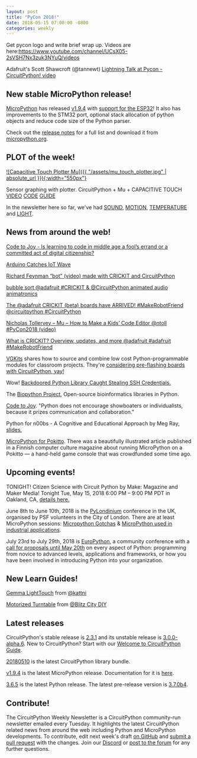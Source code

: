 ```yaml
---
layout: post
title: "PyCon 2018!"
date: 2018-05-15 07:00:00 -0800
categories: weekly
---
```


Get pycon logo and write brief wrap up. Videos are here:https://www.youtube.com/channel/UCsX05-2sVSH7Nx3zuk3NYuQ/videos

Adafruit's Scott Shawcroft (@tannewt) [Lightning Talk at Pycon - CircuitPython! video](https://blog.adafruit.com/2018/05/14/lightning-talks-scott-shawcroft-pycon-pycon2018-pycon-circuitpython-circuitpython-adafruit/)

## New stable MicroPython release!

[MicroPython](https://github.com/micropython/micropython) has released [v1.9.4](https://github.com/micropython/micropython/releases/tag/v1.9.4) with [support for the ESP32](https://micropython.org/download#esp32)! It also has improvements to the STM32 port, optional stack allocation of python objects and reduce code size of the Python parser.

Check out the [release notes](https://github.com/micropython/micropython/releases/tag/v1.9.4) for a full list and download it from [micropython.org](https://micropython.org/download).

## PLOT of the week!

[![Capacitive Touch Plotter Mu]({{ "/assets/mu_touch_plotter.jpg" | absolute_url }}){:width="550px"}](https://youtu.be/ZKi7e1zbzNI)

Sensor graphing with plotter. CircuitPython + Mu + CAPACITIVE TOUCH [VIDEO](https://youtu.be/ZKi7e1zbzNI) [CODE](https://github.com/adafruit/Adafruit_Learning_System_Guides/blob/master/Sensor_Plotting_With_Mu_CircuitPython/touch.py) [GUIDE](https://learn.adafruit.com/sensor-plotting-with-mu-and-circuitpython/capacitive-touch)

In the newsletter here so far, we've had [SOUND](https://learn.adafruit.com/sensor-plotting-with-mu-and-circuitpython/sound),  [MOTION](https://learn.adafruit.com/sensor-plotting-with-mu-and-circuitpython/motion),  [TEMPERATURE](https://learn.adafruit.com/sensor-plotting-with-mu-and-circuitpython/temperature) and [LIGHT](https://learn.adafruit.com/sensor-plotting-with-mu-and-circuitpython/light).

## News from around the web!

[Code to Joy - Is learning to code in middle age a fool’s errand or a committed act of digital citizenship?](https://www.1843magazine.com/features/code-to-joy)

[Arduino Catches IoT Wave](https://www.eetimes.com/document.asp?doc_id=1333283&print=yes)

[Richard Feynman “bot” (video) made with CRICKIT and CircuitPython](https://blog.adafruit.com/2018/05/13/richard-feynman-bot-video-adafruit-adafruit/)

[bubble sort @adafruit #CRICKIT & @CircuitPython animated audio animatronics](https://blog.adafruit.com/2018/05/12/bubble-sort-adafruit-crickit-circuitpython-animated-audio-animatronics/)

[The @adafruit CRICKIT (beta) boards have ARRIVED! #MakeRobotFriend @circuitpython #CircuitPython](https://blog.adafruit.com/2018/05/11/the-adafruit-crickit-beta-boards-have-arrived-makerobotfriend-circuitpython-circuitpython/)

[Nicholas Tollervey – Mu – How to Make a Kids’ Code Editor @ntoll #PyCon2018 (video)](https://blog.adafruit.com/2018/05/11/nicholas-tollervey-mu-how-to-make-a-kids-code-editor-ntoll-pycon2018-video/)

[What is CRICKIT? Overview, updates, and more @adafruit #adafruit #MakeRobotFriend](https://blog.adafruit.com/2018/05/10/what-is-crickit-overview-updates-and-more-adafruit-adafruit-makerobotfriend/)

[VGKits](https://vgkits.org/blog/) shares how to source and combine low cost Python-programmable modules for classroom projects. They're [considering pre-flashing boards with CircuitPython, yay!](https://twitter.com/vgkits/status/995358103662219264)

Wow! [Backdoored Python Library Caught Stealing SSH Credentials.](https://www.bleepingcomputer.com/news/security/backdoored-python-library-caught-stealing-ssh-credentials/)

The [Biopython Project](http://biopython.org/), Open-source bioinformatics libraries in Python.

[Code to Joy](https://www.1843magazine.com/features/code-to-joy). "Python does not encourage showboaters or individualists, because it prizes communication and collaboration."

Python for n00bs - A Cognitive and Educational Approach by Meg Ray, [slides.](https://www.slideshare.net/MegRay2/python-for-n00bs-python-education-summit-2018/1)

[MicroPython for Pokitto](https://talk.pokitto.com/t/a-micropython-pokitto-article-in-the-skrolli-magazine/969). There was a beautifully illustrated article published in a Finnish computer culture magazine about running MicroPython on a Pokitto — a hand-held game console that was crowdfunded some time ago.

## Upcoming events!

TONIGHT! Citizen Science with Circuit Python by Make: Magazine and Maker Media! Tonight Tue, May 15, 2018 6:00 PM – 9:00 PM PDT in Oakland, CA, [details here.](https://www.eventbrite.com/e/citizen-science-with-circuit-python-tickets-45150880499)

June 8th to June 10th, 2018 is the [PyLondinium](https://pylondinium.org/) conference in the UK, organised by PSF volunteers in the City of London. There are at least MicroPython sessions: [Micropython Gotchas](https://pylondinium.org/talk.html?talk_id=7) & [MicroPython used in industrial applications](https://pylondinium.org/talk.html?talk_id=15).

July 23rd to July 29th, 2018 is [EuroPython](https://ep2018.europython.eu/), a community conference with a [call for proposals until May 20th](https://ep2018.europython.eu/en/call-for-proposals/) on every aspect of Python: programming from novice to advanced levels, applications and frameworks, or how you have been involved in introducing Python into your organization.

## New Learn Guides!

[Gemma LightTouch](https://learn.adafruit.com/gemma-lighttouch) from [@kattni](https://learn.adafruit.com/users/kattni)

[Motorized Turntable](https://learn.adafruit.com/motorized-turntable-circuitpython) from [@Blitz City DIY](https://learn.adafruit.com/users/BlitzCityDIY)

## Latest releases

CircuitPython's stable release is [2.3.1](https://github.com/adafruit/circuitpython/releases/latest) and its unstable release is [3.0.0-alpha.6](https://github.com/adafruit/circuitpython/releases). New to CircuitPython? Start with our [Welcome to CircuitPython Guide](https://learn.adafruit.com/welcome-to-circuitpython).

[20180510](https://github.com/adafruit/Adafruit_CircuitPython_Bundle/releases/latest) is the latest CircuitPython library bundle.

[v1.9.4](https://micropython.org/download) is the latest MicroPython release. Documentation for it is [here](http://docs.micropython.org/en/latest/pyboard/).

[3.6.5](https://www.python.org/downloads/) is the latest Python release. The latest pre-release version is [3.7.0b4](https://www.python.org/download/pre-releases/).

## Contribute!

The CircuitPython Weekly Newsletter is a CircuitPython community-run newsletter emailed every Tuesday. It highlights the latest CircuitPython related news from around the web including Python and MicroPython developments. To contribute, edit next week's draft [on GitHub](https://github.com/adafruit/circuitpython-weekly-newsletter/tree/gh-pages/_drafts) and [submit a pull request](https://help.github.com/articles/editing-files-in-your-repository/) with the changes. Join our [Discord](https://adafru.it/discord) or [post to the forum](https://forums.adafruit.com/viewforum.php?f=60) for any further questions.
